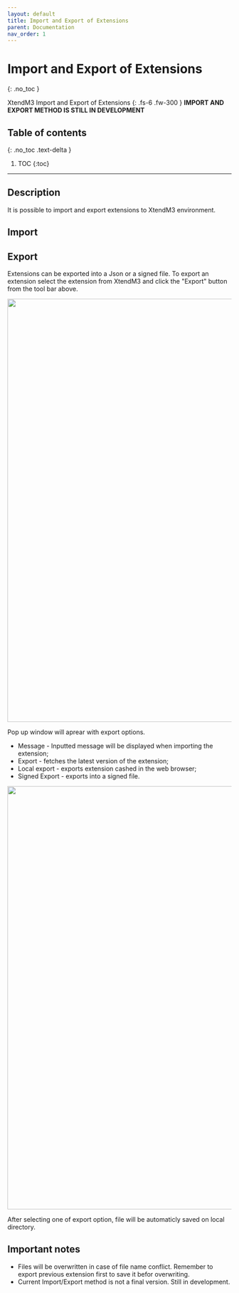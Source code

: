 ```yaml
---
layout: default
title: Import and Export of Extensions
parent: Documentation
nav_order: 1
---
```


# Import and Export of Extensions
{: .no_toc }


XtendM3 Import and Export of Extensions
{: .fs-6 .fw-300 }
**️IMPORT AND EXPORT METHOD IS STILL IN DEVELOPMENT**

## Table of contents
{: .no_toc .text-delta }

1. TOC
{:toc}

---

## Description
It is possible to import and export extensions to XtendM3 environment. 

## Import

## Export
Extensions can be exported into a Json or a signed file. To export an extension select the extension from XtendM3 and click the "Export" button from the tool bar above.

<img src="../../../assets/attachments/export/ex_button.PNG" width="950">

Pop up window will aprear with export options.<br>
* Message - Inputted message will be displayed when importing the extension;
* Export - fetches the latest version of the extension;
* Local export - exports extension cashed in the web browser;
* Signed Export - exports into a signed file.

<img src="../../../assets/attachments/export/window.PNG" width="950">

After selecting one of export option, file will be automaticly saved on local directory.


## Important notes

* Files will be overwritten in case of file name conflict. Remember to export previous extension first to save it befor overwriting.
* Current Import/Export method is not a final version. Still in development.